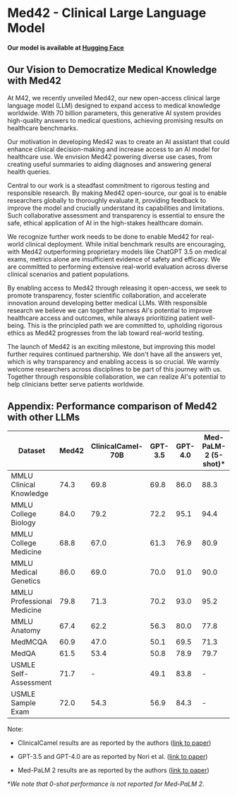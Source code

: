 # Med42 - Clinical Large Language Model

**Our model is available at [Hugging Face](https://huggingface.co/m42-health)**

## Our Vision to Democratize Medical Knowledge with Med42

At M42, we recently unveiled Med42, our new open-access clinical large language model (LLM) designed to expand access to medical knowledge worldwide. With 70 billion parameters, this generative AI system provides high-quality answers to medical questions, achieving promising results on healthcare benchmarks.

Our motivation in developing Med42 was to create an AI assistant that could enhance clinical decision-making and increase access to an AI model for healthcare use. We envision Med42 powering diverse use cases, from creating useful summaries to aiding diagnoses and answering general health queries.

Central to our work is a steadfast commitment to rigorous testing and responsible research. By making Med42 open-source, our goal is to enable researchers globally to thoroughly evaluate it, providing feedback to improve the model and crucially understand its capabilities and limitations. Such collaborative assessment and transparency is essential to ensure the safe, ethical application of AI in the high-stakes healthcare domain.

We recognize further work needs to be done to enable Med42 for real-world clinical deployment. While initial benchmark results are encouraging, with Med42 outperforming proprietary models like ChatGPT 3.5 on medical exams, metrics alone are insufficient evidence of safety and efficacy. We are committed to performing extensive real-world evaluation across diverse clinical scenarios and patient populations.

By enabling access to Med42 through releasing it open-access, we seek to promote transparency, foster scientific collaboration, and accelerate innovation around developing better medical LLMs. With responsible research we believe we can together harness AI's potential to improve healthcare access and outcomes, while always prioritizing patient well-being. This is the principled path we are committed to, upholding rigorous ethics as Med42 progresses from the lab toward real-world testing.

The launch of Med42 is an exciting milestone, but improving this model further requires continued partnership. We don't have all the answers yet, which is why transparency and enabling access is so crucial. We warmly welcome researchers across disciplines to be part of this journey with us. Together through responsible collaboration, we can realize AI's potential to help clinicians better serve patients worldwide.

## Appendix: Performance comparison of Med42 with other LLMs

|Dataset|Med42|ClinicalCamel-70B|GPT-3.5|GPT-4.0|Med-PaLM-2 (5-shot)*|
|---|---|---|---|---|---|
|MMLU Clinical Knowledge|74.3|69.8|69.8|86.0|88.3|
|MMLU College Biology|84.0|79.2|72.2|95.1|94.4|
|MMLU College Medicine|68.8|67.0|61.3|76.9|80.9|
|MMLU Medical Genetics|86.0|69.0|70.0|91.0|90.0|
|MMLU Professional Medicine|79.8|71.3|70.2|93.0|95.2|
|MMLU Anatomy|67.4|62.2|56.3|80.0|77.8|
|MedMCQA|60.9|47.0|50.1|69.5|71.3|
|MedQA|61.5|53.4|50.8|78.9|79.7|
|USMLE Self-Assessment|71.7|-|49.1|83.8|-|
|USMLE Sample Exam|72.0|54.3|56.9|84.3|-|

Note:

- ClinicalCamel results are as reported by the authors ([link to paper](https://arxiv.org/abs/2305.12031))

- GPT-3.5 and GPT-4.0 are as reported by Nori et al. ([link to paper](https://arxiv.org/abs/2303.13375))

- Med-PaLM 2 results are as reported by the authors ([link to paper](https://arxiv.org/abs/2305.09617))

**We note that 0-shot performance is not reported for Med-PaLM 2*.
